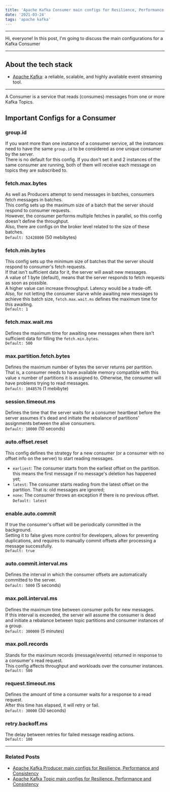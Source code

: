 ```yaml
---
title: 'Apache Kafka Consumer main configs for Resilience, Performance and Consistency'
date: '2021-03-24'
tags: 'apache kafka'
---
```


---

Hi, everyone!
In this post, I'm going to discuss the main configurations for a Kafka Consumer

---

## About the tech stack
- [Apache Kafka](https://kafka.apache.org/): a reliable, scalable, and highly available event streaming tool.

---

A Consumer is a service that reads (consumes) messages from one or more Kafka Topics.  

## Important Configs for a Consumer

### group.id
If you want more than one instance of a consumer service, all the instances need to have the same `group.id` to be considered as one unique consumer by the server.  
There is no default for this config. If you don't set it and 2 instances of the same consumer are running, both of them will receive each message on topics they are subscribed to.

### fetch.max.bytes
As well as Producers attempt to send messages in batches, consumers fetch messages in batches.  
This config sets up the maximum size of a batch that the server should respond to consumer requests.  
However, the consumer performs multiple fetches in parallel, so this config doesn't define the throughput.  
Also, there are configs on the broker level related to the size of these batches.  
`Default: 52428800` (50 mebibytes)

### fetch.min.bytes
This config sets up the minimum size of batches that the server should respond to consumer's fetch requests.  
If that isn't sufficient data for it, the server will await new messages.  
A value of 1 byte (default), means that the server responds to fetch requests as soon as possible.  
A higher value can increase throughput. Latency would be a trade-off.  
Also, for not letting the consumer starve while awaiting new messages to achieve this batch size, `fetch.max.wait.ms` defines the maximum time for this awaiting.  
`Default: 1`

### fetch.max.wait.ms
Defines the maximum time for awaiting new messages when there isn't sufficient data for filling the `fetch.min.bytes`.  
`Default: 500`

### max.partition.fetch.bytes
Defines the maximum number of bytes the server returns per partition.  
That is, a consumer needs to have available memory compatible with this value x number of partitions it is assigned to. Otherwise, the consumer will have problems trying to read messages.  
`Default: 1048576` (1 mebibyte)

### session.timeout.ms
Defines the time that the server waits for a consumer heartbeat before the server assumes it's 
dead and initiate the rebalance of partitions' assignments between the alive consumers.  
`Default: 10000` (10 seconds)

### auto.offset.reset
This config defines the strategy for a new consumer (or a consumer with no offset info on the server) to start reading messages.  
- `earliest`: The consumer starts from the earliest offset on the partition. this means the first message if no message's deletion has happened yet;
- `latest`: The consumer starts reading from the latest offset on the partition. That is: old messages are ignored;
- `none`: The consumer throws an exception if there is no previous offset.  
`Default: latest`

### enable.auto.commit
If true the consumer's offset will be periodically committed in the background.  
Setting it to false gives more control for developers, allows for preventing duplications, and requires to manually commit offsets after processing a message successfully.  
`Default: true`

### auto.commit.interval.ms
Defines the interval in which the consumer offsets are automatically committed to the server.  
`Default: 5000` (5 seconds)

### max.poll.interval.ms
Defines the maximum time between consumer polls for new messages.  
If this interval is exceeded, the server will assume the consumer is dead and initiate a rebalance between topic partitions and consumer instances of a group.  
`Default: 300000` (5 minutes)

### max.poll.records
Stands for the maximum records (message/events) returned in response to a consumer's read request.  
This config affects throughput and workloads over the consumer instances.  
`Default: 500`

### request.timeout.ms
Defines the amount of time a consumer waits for a response to a read request.  
After this time has elapsed, it will retry or fail.    
`Default: 30000` (30 seconds)

### retry.backoff.ms
The delay between retries for failed message reading actions.  
`Default: 100`

---

### Related Posts
- <a className="text-slate-700 hover:text-blue-400" href="../posts/kafka-producer-configs">Apache Kafka Producer main configs for Resilience, Performance and Consistency</a>  
- <a className="text-slate-700 hover:text-blue-400" href="../posts/kafka-topic-configs">Apache Kafka Topic main configs for Resilience, Performance and Consistency</a>
